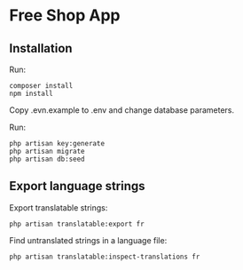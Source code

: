 # Free Shop App

## Installation

Run:

    composer install
    npm install

Copy .evn.example to .env and change database parameters.

Run:

    php artisan key:generate
    php artisan migrate
    php artisan db:seed

## Export language strings

Export translatable strings:

    php artisan translatable:export fr

Find untranslated strings in a language file:

    php artisan translatable:inspect-translations fr
